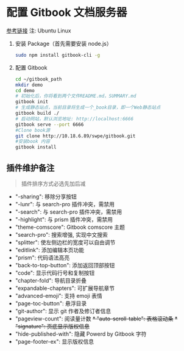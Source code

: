 # 配置 Gitbook 文档服务器

[参考链接](https://www.jianshu.com/p/ec1e7d2c76c6)      注: Ubuntu Linux

1. 安装 Package（首先需要安装 node.js）

    ```bash
    sudo npm install gitbook-cli -g
    ```

2. 配置 Gitbook

    ```bash
    cd ~/gitbook_path
    mkdir demo
    cd demo
    # 初始化后，你将看到两个文件README.md，SUMMARY.md
    gitbook init
    # 生成静态站点，当前目录将生成一个_book目录，即一个Web静态站点
    gitbook build ./
    # 启动网站，默认浏览地址: http://localhost:6666
    gitbook serve --port 6666
    #Clone book源
    git clone http://10.18.6.89/swpe/gitbook.git
    #安装book 内容
    gitbook install
    ```

## 插件维护备注

> 插件排序方式必选先加后减

* "-sharing": 移除分享按钮
* "-lunr": 与 search-pro 插件冲突，需禁用
* "-search": 与 search-pro 插件冲突，需禁用
* "-highlight": 与 prism 插件冲突，需禁用
* "theme-comscore": Gitbook comscore 主题
* "search-pro": 搜索增强, 实现中文搜索
* "splitter": 使左侧边栏的宽度可以自由调节
* "editlink": 添加编辑本页功能
* "prism": 代码语法高亮
* "back-to-top-button": 添加返回顶部按钮
* "code": 显示代码行号和复制按钮
* "chapter-fold": 导航目录折叠
* "expandable-chapters": 可扩展导航章节
* "advanced-emoji": 支持 emoji 表情
* "page-toc-button": 悬浮目录
* "git-author": 显示 git 作者及修订者信息
* "pageview-count": 阅读量计数
  ~~\* "auto-scroll-table": 表格滚动条~~
  ~~\* "signature": 页底显示版权信息~~
* "hide-published-with": 隐藏 Powerd by Gitbook 字符
* "page-footer-ex": 显示版权信息

